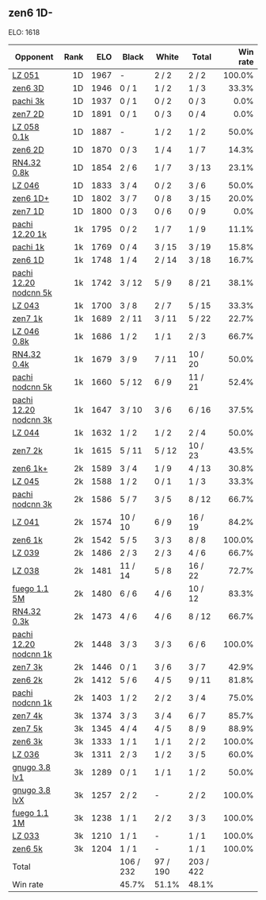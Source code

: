 ## zen6 1D- ##

ELO: 1618

Opponent | Rank | ELO | Black | White | Total | Win rate
---------|-----:|----:|-------|-------|-------|-------:
[LZ 051](LZ%20051.md) | 1D | 1967 | - | 2 / 2 | 2 / 2 | 100.0%
[zen6 3D](zen6%203D.md) | 1D | 1946 | 0 / 1 | 1 / 2 | 1 / 3 | 33.3%
[pachi 3k](pachi%203k.md) | 1D | 1937 | 0 / 1 | 0 / 2 | 0 / 3 | 0.0%
[zen7 2D](zen7%202D.md) | 1D | 1891 | 0 / 1 | 0 / 3 | 0 / 4 | 0.0%
[LZ 058 0.1k](LZ%20058%200.1k.md) | 1D | 1887 | - | 1 / 2 | 1 / 2 | 50.0%
[zen6 2D](zen6%202D.md) | 1D | 1870 | 0 / 3 | 1 / 4 | 1 / 7 | 14.3%
[RN4.32 0.8k](RN4.32%200.8k.md) | 1D | 1854 | 2 / 6 | 1 / 7 | 3 / 13 | 23.1%
[LZ 046](LZ%20046.md) | 1D | 1833 | 3 / 4 | 0 / 2 | 3 / 6 | 50.0%
[zen6 1D+](zen6%201D+.md) | 1D | 1802 | 3 / 7 | 0 / 8 | 3 / 15 | 20.0%
[zen7 1D](zen7%201D.md) | 1D | 1800 | 0 / 3 | 0 / 6 | 0 / 9 | 0.0%
[pachi 12.20 1k](pachi%2012.20%201k.md) | 1k | 1795 | 0 / 2 | 1 / 7 | 1 / 9 | 11.1%
[pachi 1k](pachi%201k.md) | 1k | 1769 | 0 / 4 | 3 / 15 | 3 / 19 | 15.8%
[zen6 1D](zen6%201D.md) | 1k | 1748 | 1 / 4 | 2 / 14 | 3 / 18 | 16.7%
[pachi 12.20 nodcnn 5k](pachi%2012.20%20nodcnn%205k.md) | 1k | 1742 | 3 / 12 | 5 / 9 | 8 / 21 | 38.1%
[LZ 043](LZ%20043.md) | 1k | 1700 | 3 / 8 | 2 / 7 | 5 / 15 | 33.3%
[zen7 1k](zen7%201k.md) | 1k | 1689 | 2 / 11 | 3 / 11 | 5 / 22 | 22.7%
[LZ 046 0.8k](LZ%20046%200.8k.md) | 1k | 1686 | 1 / 2 | 1 / 1 | 2 / 3 | 66.7%
[RN4.32 0.4k](RN4.32%200.4k.md) | 1k | 1679 | 3 / 9 | 7 / 11 | 10 / 20 | 50.0%
[pachi nodcnn 5k](pachi%20nodcnn%205k.md) | 1k | 1660 | 5 / 12 | 6 / 9 | 11 / 21 | 52.4%
[pachi 12.20 nodcnn 3k](pachi%2012.20%20nodcnn%203k.md) | 1k | 1647 | 3 / 10 | 3 / 6 | 6 / 16 | 37.5%
[LZ 044](LZ%20044.md) | 1k | 1632 | 1 / 2 | 1 / 2 | 2 / 4 | 50.0%
[zen7 2k](zen7%202k.md) | 1k | 1615 | 5 / 11 | 5 / 12 | 10 / 23 | 43.5%
[zen6 1k+](zen6%201k+.md) | 2k | 1589 | 3 / 4 | 1 / 9 | 4 / 13 | 30.8%
[LZ 045](LZ%20045.md) | 2k | 1588 | 1 / 2 | 0 / 1 | 1 / 3 | 33.3%
[pachi nodcnn 3k](pachi%20nodcnn%203k.md) | 2k | 1586 | 5 / 7 | 3 / 5 | 8 / 12 | 66.7%
[LZ 041](LZ%20041.md) | 2k | 1574 | 10 / 10 | 6 / 9 | 16 / 19 | 84.2%
[zen6 1k](zen6%201k.md) | 2k | 1542 | 5 / 5 | 3 / 3 | 8 / 8 | 100.0%
[LZ 039](LZ%20039.md) | 2k | 1486 | 2 / 3 | 2 / 3 | 4 / 6 | 66.7%
[LZ 038](LZ%20038.md) | 2k | 1481 | 11 / 14 | 5 / 8 | 16 / 22 | 72.7%
[fuego 1.1 5M](fuego%201.1%205M.md) | 2k | 1480 | 6 / 6 | 4 / 6 | 10 / 12 | 83.3%
[RN4.32 0.3k](RN4.32%200.3k.md) | 2k | 1473 | 4 / 6 | 4 / 6 | 8 / 12 | 66.7%
[pachi 12.20 nodcnn 1k](pachi%2012.20%20nodcnn%201k.md) | 2k | 1448 | 3 / 3 | 3 / 3 | 6 / 6 | 100.0%
[zen7 3k](zen7%203k.md) | 2k | 1446 | 0 / 1 | 3 / 6 | 3 / 7 | 42.9%
[zen6 2k](zen6%202k.md) | 2k | 1412 | 5 / 6 | 4 / 5 | 9 / 11 | 81.8%
[pachi nodcnn 1k](pachi%20nodcnn%201k.md) | 2k | 1403 | 1 / 2 | 2 / 2 | 3 / 4 | 75.0%
[zen7 4k](zen7%204k.md) | 3k | 1374 | 3 / 3 | 3 / 4 | 6 / 7 | 85.7%
[zen7 5k](zen7%205k.md) | 3k | 1345 | 4 / 4 | 4 / 5 | 8 / 9 | 88.9%
[zen6 3k](zen6%203k.md) | 3k | 1333 | 1 / 1 | 1 / 1 | 2 / 2 | 100.0%
[LZ 036](LZ%20036.md) | 3k | 1311 | 2 / 3 | 1 / 2 | 3 / 5 | 60.0%
[gnugo 3.8 lv1](gnugo%203.8%20lv1.md) | 3k | 1289 | 0 / 1 | 1 / 1 | 1 / 2 | 50.0%
[gnugo 3.8 lvX](gnugo%203.8%20lvX.md) | 3k | 1257 | 2 / 2 | - | 2 / 2 | 100.0%
[fuego 1.1 1M](fuego%201.1%201M.md) | 3k | 1238 | 1 / 1 | 2 / 2 | 3 / 3 | 100.0%
[LZ 033](LZ%20033.md) | 3k | 1210 | 1 / 1 | - | 1 / 1 | 100.0%
[zen6 5k](zen6%205k.md) | 3k | 1204 | 1 / 1 | - | 1 / 1 | 100.0%
Total | | | 106 / 232 | 97 / 190 | 203 / 422 | 
Win rate| | | 45.7% | 51.1% | 48.1% | 
